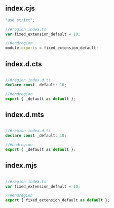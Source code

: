 ## index.cjs

```cjs
"use strict";

//#region index.ts
var fixed_extension_default = 10;

//#endregion
module.exports = fixed_extension_default;
```
## index.d.cts

```cts

//#region index.d.ts
declare const _default: 10;

//#endregion
export { _default as default };
```
## index.d.mts

```mts

//#region index.d.ts
declare const _default: 10;

//#endregion
export { _default as default };
```
## index.mjs

```mjs

//#region index.ts
var fixed_extension_default = 10;

//#endregion
export { fixed_extension_default as default };
```
